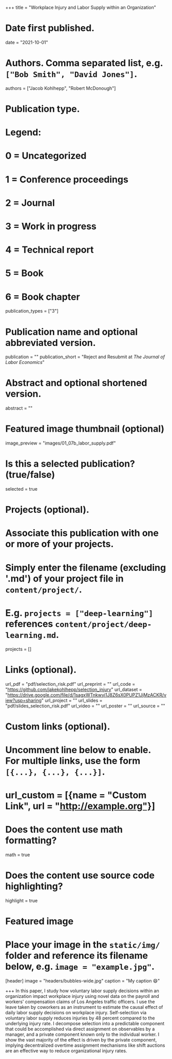 +++
title = "Workplace Injury and Labor Supply within an Organization"

# Date first published.
date = "2021-10-01"

# Authors. Comma separated list, e.g. `["Bob Smith", "David Jones"]`.
authors = ["Jacob Kohlhepp", "Robert McDonough"]

# Publication type.
# Legend:
# 0 = Uncategorized
# 1 = Conference proceedings
# 2 = Journal
# 3 = Work in progress
# 4 = Technical report
# 5 = Book
# 6 = Book chapter
publication_types = ["3"]

# Publication name and optional abbreviated version.
publication = ""
publication_short = "Reject and Resubmit at *The Journal of Labor Economics*"

# Abstract and optional shortened version.
abstract = ""

# Featured image thumbnail (optional)
image_preview = "images/01_07b_labor_supply.pdf"

# Is this a selected publication? (true/false)
selected = true

# Projects (optional).
#   Associate this publication with one or more of your projects.
#   Simply enter the filename (excluding '.md') of your project file in `content/project/`.
#   E.g. `projects = ["deep-learning"]` references `content/project/deep-learning.md`.
projects = []

# Links (optional).

url_pdf = "pdf/selection_risk.pdf"
url_preprint = ""
url_code = "https://github.com/jakekohlhepp/selection_injury"
url_dataset = "https://drive.google.com/file/d/1sagxWTnkwyi1J8Z6sX0PUPZ1JjMzACKR/view?usp=sharing"
url_project = ""
url_slides = "pdf/slides_selection_risk.pdf"
url_video = ""
url_poster = ""
url_source = ""

# Custom links (optional).
#   Uncomment line below to enable. For multiple links, use the form `[{...}, {...}, {...}]`.
# url_custom = [{name = "Custom Link", url = "http://example.org"}]

# Does the content use math formatting?
math = true

# Does the content use source code highlighting?
highlight = true

# Featured image
# Place your image in the `static/img/` folder and reference its filename below, e.g. `image = "example.jpg"`.
[header]
image = "headers/bubbles-wide.jpg"
caption = "My caption 😄"

+++
In this paper, I study how voluntary labor supply decisions within an organization impact workplace injury using novel data on the payroll and workers' compensation claims of Los Angeles traffic officers. I use the leave taken by coworkers as an instrument to estimate the causal effect of daily labor supply decisions on workplace injury. Self-selection via voluntary labor supply reduces injuries by 48 percent compared to the underlying injury rate. I decompose selection into a predictable component that could be accomplished via direct assignment on observables by a manager, and a private component known only to the individual worker. I show the vast majority of the effect is driven by the private component, implying decentralized overtime assignment mechanisms like shift auctions are an effective way to reduce organizational injury rates.